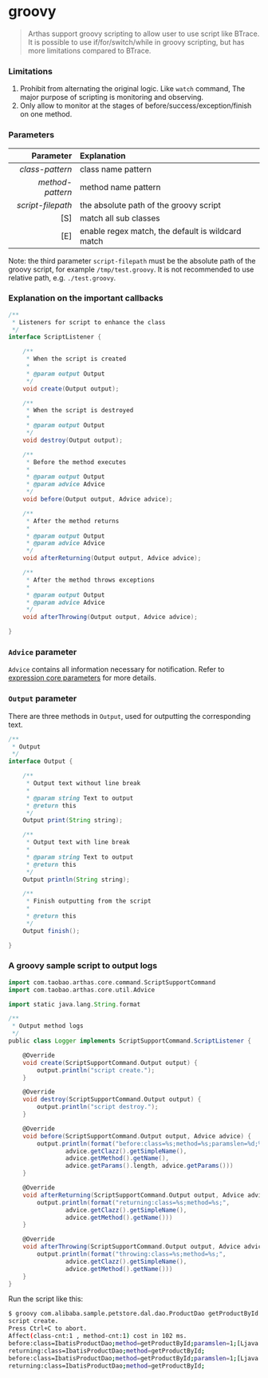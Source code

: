 groovy
===

> Arthas support groovy scripting to allow user to use script like BTrace. It is possible to use if/for/switch/while in groovy scripting, but has more limitations compared to BTrace.

### Limitations

1. Prohibit from alternating the original logic. Like `watch` command, The major purpose of scripting is monitoring and observing.
2. Only allow to monitor at the stages of before/success/exception/finish on one method.

### Parameters

|Parameter|Explanation|
|---:|:---|
|*class-pattern*|class name pattern|
|*method-pattern*|method name pattern|
|*script-filepath*|the absolute path of the groovy script|
|[S]|match all sub classes|
|[E]|enable regex match, the default is wildcard match|

Note: the third parameter `script-filepath` must be the absolute path of the groovy script, for example `/tmp/test.groovy`. It is not recommended to use relative path, e.g. `./test.groovy`.
 
### Explanation on the important callbacks

```java
/**
 * Listeners for script to enhance the class
 */
interface ScriptListener {

    /**
     * When the script is created
     *
     * @param output Output
     */
    void create(Output output);

    /**
     * When the script is destroyed
     *
     * @param output Output
     */
    void destroy(Output output);

    /**
     * Before the method executes
     *
     * @param output Output
     * @param advice Advice
     */
    void before(Output output, Advice advice);

    /**
     * After the method returns
     *
     * @param output Output
     * @param advice Advice
     */
    void afterReturning(Output output, Advice advice);

    /**
     * After the method throws exceptions
     *
     * @param output Output
     * @param advice Advice
     */
    void afterThrowing(Output output, Advice advice);

}
```

### `Advice` parameter

`Advice` contains all information necessary for notification. Refer to [expression core parameters](advice-class.md) for more details.

### `Output` parameter

There are three methods in `Output`, used for outputting the corresponding text.

```java
/**
 * Output
 */
interface Output {

    /**
     * Output text without line break
     *
     * @param string Text to output
     * @return this
     */
    Output print(String string);

    /**
     * Output text with line break
     *
     * @param string Text to output
     * @return this
     */
    Output println(String string);

    /**
     * Finish outputting from the script
     *
     * @return this
     */
    Output finish();

}
```

### A groovy sample script to output logs

```groovy
import com.taobao.arthas.core.command.ScriptSupportCommand
import com.taobao.arthas.core.util.Advice

import static java.lang.String.format

/**
 * Output method logs
 */
public class Logger implements ScriptSupportCommand.ScriptListener {

    @Override
    void create(ScriptSupportCommand.Output output) {
        output.println("script create.");
    }

    @Override
    void destroy(ScriptSupportCommand.Output output) {
        output.println("script destroy.");
    }

    @Override
    void before(ScriptSupportCommand.Output output, Advice advice) {
        output.println(format("before:class=%s;method=%s;paramslen=%d;%s;",
                advice.getClazz().getSimpleName(),
                advice.getMethod().getName(),
                advice.getParams().length, advice.getParams()))
    }

    @Override
    void afterReturning(ScriptSupportCommand.Output output, Advice advice) {
        output.println(format("returning:class=%s;method=%s;",
                advice.getClazz().getSimpleName(),
                advice.getMethod().getName()))
    }

    @Override
    void afterThrowing(ScriptSupportCommand.Output output, Advice advice) {
        output.println(format("throwing:class=%s;method=%s;",
                advice.getClazz().getSimpleName(),
                advice.getMethod().getName()))
    }
}
```

Run the script like this:

```bash
$ groovy com.alibaba.sample.petstore.dal.dao.ProductDao getProductById /Users/zhuyong/middleware/arthas/scripts/Logger.groovy -S
script create.
Press Ctrl+C to abort.
Affect(class-cnt:1 , method-cnt:1) cost in 102 ms.
before:class=IbatisProductDao;method=getProductById;paramslen=1;[Ljava.lang.Object;@45df64fc;
returning:class=IbatisProductDao;method=getProductById;
before:class=IbatisProductDao;method=getProductById;paramslen=1;[Ljava.lang.Object;@5b0e2d00;
returning:class=IbatisProductDao;method=getProductById;
```
